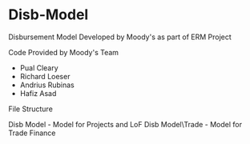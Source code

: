 # Disb-Model
Disbursement Model Developed by Moody's as part of ERM Project

Code Provided by Moody's Team
- Pual Cleary
- Richard Loeser
- Andrius Rubinas
- Hafiz Asad

File Structure

Disb Model - Model for Projects and LoF
Disb Model\Trade - Model for Trade Finance
